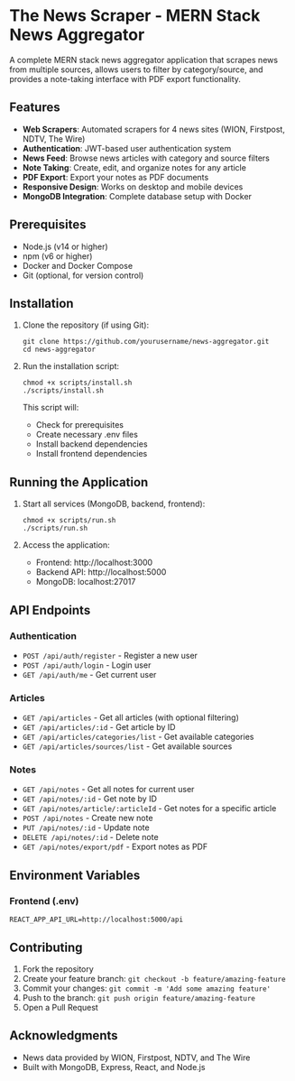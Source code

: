 # The News Scraper - MERN Stack News Aggregator

A complete MERN stack news aggregator application that scrapes news from multiple sources, allows users to filter by category/source, and provides a note-taking interface with PDF export functionality.

## Features

- **Web Scrapers**: Automated scrapers for 4 news sites (WION, Firstpost, NDTV, The Wire)
- **Authentication**: JWT-based user authentication system
- **News Feed**: Browse news articles with category and source filters
- **Note Taking**: Create, edit, and organize notes for any article
- **PDF Export**: Export your notes as PDF documents
- **Responsive Design**: Works on desktop and mobile devices
- **MongoDB Integration**: Complete database setup with Docker


## Prerequisites

- Node.js (v14 or higher)
- npm (v6 or higher)
- Docker and Docker Compose
- Git (optional, for version control)

## Installation

1. Clone the repository (if using Git):

   ```
   git clone https://github.com/yourusername/news-aggregator.git
   cd news-aggregator
   ```

2. Run the installation script:

   ```
   chmod +x scripts/install.sh
   ./scripts/install.sh
   ```

   This script will:

   - Check for prerequisites
   - Create necessary .env files
   - Install backend dependencies
   - Install frontend dependencies

## Running the Application

1. Start all services (MongoDB, backend, frontend):

   ```
   chmod +x scripts/run.sh
   ./scripts/run.sh
   ```

2. Access the application:
   - Frontend: http://localhost:3000
   - Backend API: http://localhost:5000
   - MongoDB: localhost:27017

## API Endpoints

### Authentication

- `POST /api/auth/register` - Register a new user
- `POST /api/auth/login` - Login user
- `GET /api/auth/me` - Get current user

### Articles

- `GET /api/articles` - Get all articles (with optional filtering)
- `GET /api/articles/:id` - Get article by ID
- `GET /api/articles/categories/list` - Get available categories
- `GET /api/articles/sources/list` - Get available sources

### Notes

- `GET /api/notes` - Get all notes for current user
- `GET /api/notes/:id` - Get note by ID
- `GET /api/notes/article/:articleId` - Get notes for a specific article
- `POST /api/notes` - Create new note
- `PUT /api/notes/:id` - Update note
- `DELETE /api/notes/:id` - Delete note
- `GET /api/notes/export/pdf` - Export notes as PDF

## Environment Variables

### Frontend (.env)

```
REACT_APP_API_URL=http://localhost:5000/api
```

## Contributing

1. Fork the repository
2. Create your feature branch: `git checkout -b feature/amazing-feature`
3. Commit your changes: `git commit -m 'Add some amazing feature'`
4. Push to the branch: `git push origin feature/amazing-feature`
5. Open a Pull Request

## Acknowledgments

- News data provided by WION, Firstpost, NDTV, and The Wire
- Built with MongoDB, Express, React, and Node.js
